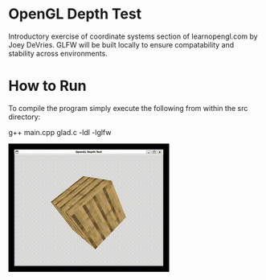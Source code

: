 # OpenGL Depth Test

Introductory exercise of coordinate systems section of learnopengl.com by Joey DeVries. 
GLFW will be built locally to ensure compatability and stability across environments.

# How to Run

To compile the program simply execute the following from within the src directory:

g++ main.cpp glad.c -ldl -lglfw

![demo](src/demo.gif)
